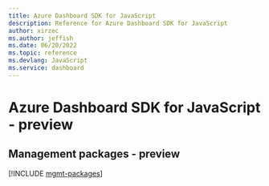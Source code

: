 ```yaml
---
title: Azure Dashboard SDK for JavaScript
description: Reference for Azure Dashboard SDK for JavaScript
author: xirzec
ms.author: jeffish
ms.date: 06/20/2022
ms.topic: reference
ms.devlang: JavaScript
ms.service: dashboard
---
```

# Azure Dashboard SDK for JavaScript - preview
## Management packages - preview
[!INCLUDE [mgmt-packages](dashboard-mgmt-index.md)]

